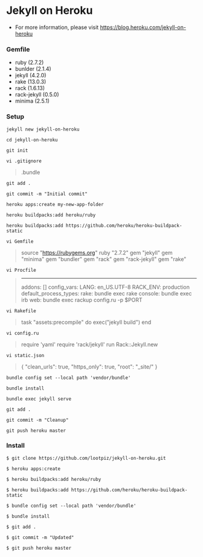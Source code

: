 # Jekyll on Heroku
  * For more information, please visit https://blog.heroku.com/jekyll-on-heroku

### Gemfile
  * ruby (2.7.2)
  * bunlder (2.1.4)
  * jekyll (4.2.0)
  * rake (13.0.3)
  * rack (1.6.13)
  * rack-jekyll (0.5.0)
  * minima (2.5.1)

### Setup
```console
jekyll new jekyll-on-heroku
```

```console
cd jekyll-on-heroku
```

```console
git init
```

```console
vi .gitignore
```
> .bundle

```console
git add .
```

```console
git commit -m "Initial commit"
```

```console
heroku apps:create my-new-app-folder
```

```console
heroku buildpacks:add heroku/ruby
```

```console
heroku buildpacks:add https://github.com/heroku/heroku-buildpack-static
```

```console
vi Gemfile
```
> source "https://rubygems.org"
> ruby "2.7.2"
> gem "jekyll"
> gem "minima"
> gem "bundler"
> gem "rack"
> gem "rack-jekyll"
> gem "rake"

```console
vi Procfile
```
> ---
> addons: []
> config_vars:
>   LANG: en_US.UTF-8
>   RACK_ENV: production
> default_process_types:
>   rake: bundle exec rake
>   console: bundle exec irb
>   web: bundle exec rackup config.ru -p $PORT

```console
vi Rakefile
```
> task "assets:precompile" do
>   exec("jekyll build")
> end

```console
vi config.ru
```
> require 'yaml'
> require 'rack/jekyll'
> run Rack::Jekyll.new

```console
vi static.json
```
> {
>  "clean_urls": true,
>  "https_only": true,
>  "root": "_site/"
> }

```console
bundle config set --local path 'vendor/bundle'
```

```console
bundle install
```

```console
bundle exec jekyll serve
```

```console
git add .
```

```console
git commit -m "Cleanup"
```

```console
git push heroku master
```

### Install 
```console
$ git clone https://github.com/lootpiz/jekyll-on-heroku.git
```

```console
$ heroku apps:create
```

```console
$ heroku buildpacks:add heroku/ruby
```

```console
$ heroku buildpacks:add https://github.com/heroku/heroku-buildpack-static
```

```console
$ bundle config set --local path 'vendor/bundle'
```

```console
$ bundle install
```

```console
$ git add .
```

```console
$ git commit -m "Updated"
```

```console
$ git push heroku master
```